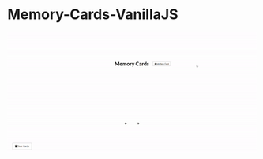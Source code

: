 # Memory-Cards-VanillaJS

<img src="https://raw.githubusercontent.com/MayankMani00/Memory-Cards-VanillaJS/master/MemoryCardsGif.gif" />
